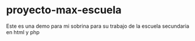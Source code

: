# proyecto-max-escuela
Este es una demo para mi sobrina para su trabajo de la escuela secundaria en html y php
